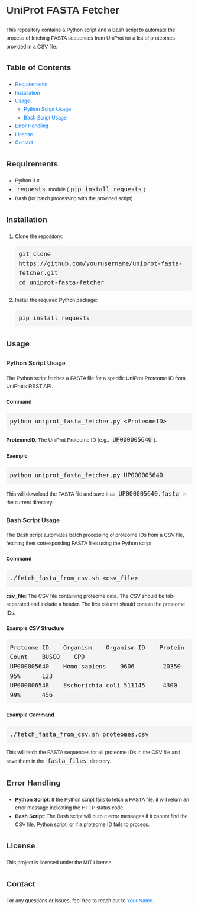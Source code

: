 <!DOCTYPE html>
<html lang="en">
<head>
    <meta charset="UTF-8">
    <meta name="viewport" content="width=device-width, initial-scale=1.0">
    <title>UniProt FASTA Fetcher</title>
    <style>
        body {
            font-family: Arial, sans-serif;
            line-height: 1.6;
        }
        h1, h2, h3 {
            color: #333;
        }
        code {
            background-color: #f4f4f4;
            padding: 2px 5px;
            border-radius: 4px;
            font-size: 1rem;
        }
        pre {
            background-color: #f4f4f4;
            padding: 10px;
            border-radius: 5px;
            overflow-x: auto;
        }
        a {
            color: #007bff;
            text-decoration: none;
        }
    </style>
</head>
<body>

<h1>UniProt FASTA Fetcher</h1>

<p>This repository contains a Python script and a Bash script to automate the process of fetching FASTA sequences from UniProt for a list of proteomes provided in a CSV file.</p>

<h2>Table of Contents</h2>
<ul>
    <li><a href="#requirements">Requirements</a></li>
    <li><a href="#installation">Installation</a></li>
    <li><a href="#usage">Usage</a>
        <ul>
            <li><a href="#python-script-usage">Python Script Usage</a></li>
            <li><a href="#bash-script-usage">Bash Script Usage</a></li>
        </ul>
    </li>
    <li><a href="#error-handling">Error Handling</a></li>
    <li><a href="#license">License</a></li>
    <li><a href="#contact">Contact</a></li>
</ul>

<h2 id="requirements">Requirements</h2>
<ul>
    <li>Python 3.x</li>
    <li><code>requests</code> module (<code>pip install requests</code>)</li>
    <li>Bash (for batch processing with the provided script)</li>
</ul>

<h2 id="installation">Installation</h2>
<ol>
    <li>Clone the repository:
        <pre><code>git clone https://github.com/yourusername/uniprot-fasta-fetcher.git
cd uniprot-fasta-fetcher</code></pre>
    </li>
    <li>Install the required Python package:
        <pre><code>pip install requests</code></pre>
    </li>
</ol>

<h2 id="usage">Usage</h2>

<h3 id="python-script-usage">Python Script Usage</h3>

<p>The Python script fetches a FASTA file for a specific UniProt Proteome ID from UniProt's REST API.</p>

<h4>Command</h4>
<pre><code>python uniprot_fasta_fetcher.py &lt;ProteomeID&gt;</code></pre>
<p><strong>ProteomeID</strong>: The UniProt Proteome ID (e.g., <code>UP000005640</code>).</p>

<h4>Example</h4>
<pre><code>python uniprot_fasta_fetcher.py UP000005640</code></pre>
<p>This will download the FASTA file and save it as <code>UP000005640.fasta</code> in the current directory.</p>

<h3 id="bash-script-usage">Bash Script Usage</h3>

<p>The Bash script automates batch processing of proteome IDs from a CSV file, fetching their corresponding FASTA files using the Python script.</p>

<h4>Command</h4>
<pre><code>./fetch_fasta_from_csv.sh &lt;csv_file&gt;</code></pre>
<p><strong>csv_file</strong>: The CSV file containing proteome data. The CSV should be tab-separated and include a header. The first column should contain the proteome IDs.</p>

<h4>Example CSV Structure</h4>
<pre><code>Proteome ID    Organism    Organism ID    Protein Count    BUSCO    CPD
UP000005640    Homo sapiens    9606        20350           95%      123
UP000006548    Escherichia coli 511145     4300            99%      456</code></pre>

<h4>Example Command</h4>
<pre><code>./fetch_fasta_from_csv.sh proteomes.csv</code></pre>
<p>This will fetch the FASTA sequences for all proteome IDs in the CSV file and save them in the <code>fasta_files</code> directory.</p>

<h2 id="error-handling">Error Handling</h2>
<ul>
    <li><strong>Python Script</strong>: If the Python script fails to fetch a FASTA file, it will return an error message indicating the HTTP status code.</li>
    <li><strong>Bash Script</strong>: The Bash script will output error messages if it cannot find the CSV file, Python script, or if a proteome ID fails to process.</li>
</ul>

<h2 id="license">License</h2>
<p>This project is licensed under the MIT License.</p>

<h2 id="contact">Contact</h2>
<p>For any questions or issues, feel free to reach out to <a href="mailto:youremail@example.com">Your Name</a>.</p>

</body>
</html>
